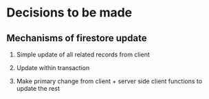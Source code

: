 #  Decisions to be made

## Mechanisms of firestore update

1. Simple update of all related records from client

2. Update within transaction

3. Make primary change from client + server side client functions to update the rest

